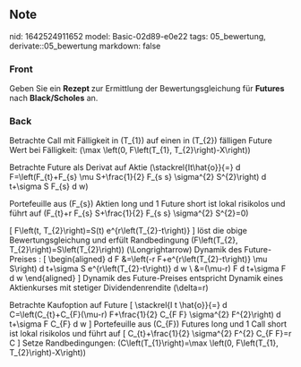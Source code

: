 ## Note
nid: 1642524911652
model: Basic-02d89-e0e22
tags: 05_bewertung, derivate::05_bewertung
markdown: false

### Front
Geben Sie ein <b>Rezept </b>zur Ermittlung der Bewertungsgleichung für <b>Futures </b>nach <b>Black/Scholes</b> an.

### Back
Betrachte Call mit Fälligkeit in \(T_{1}\) auf einen in \(T_{2}\) fälligen Future
Wert bei Fälligkeit: \(\max \left(0, F\left(T_{1}, T_{2}\right)-X\right)\)

Betrachte Future als Derivat auf Aktie \(\stackrel{It\hat{o}}{=} d F=\left(F_{t}+F_{s} \mu S+\frac{1}{2} F_{s s} \sigma^{2} S^{2}\right) d t+\sigma S F_{s} d w\)

Portefeuille aus \(F_{s}\) Aktien long und 1 Future short ist lokal risikolos und führt auf 
\(F_{t}+r F_{s} S+\frac{1}{2} F_{s s} \sigma^{2} S^{2}=0\)

\[
F\left(t, T_{2}\right)=S(t) e^{r\left(T_{2}-t\right)}
\]
löst die obige Bewertungsgleichung und erfült Randbedingung \(F\left(T_{2}, T_{2}\right)=S\left(T_{2}\right)\)
\(\Longrightarrow\) Dynamik des Future-Preises :
\[
\begin{aligned}
d F &=\left(-r F+e^{r\left(T_{2}-t\right)} \mu S\right) d t+\sigma S e^{r\left(T_{2}-t\right)} d w \\
&=(\mu-r) F d t+\sigma F d w
\end{aligned}
\]
Dynamik des Future-Preises entspricht Dynamik eines Aktienkurses mit stetiger Dividendenrendite \(\delta=r\)

Betrachte Kaufoption auf Future
\[
\stackrel{I t \hat{o}}{=} d C=\left(C_{t}+C_{F}(\mu-r) F+\frac{1}{2} C_{F F} \sigma^{2} F^{2}\right) d t+\sigma F C_{F} d w
\]
Portefeuille aus \(C_{F}\) Futures long und 1 Call short ist lokal risikolos und führt auf
\[
C_{t}+\frac{1}{2} \sigma^{2} F^{2} C_{F F}=r C
\]
Setze Randbedingungen:
\(C\left(T_{1}\right)=\max \left(0, F\left(T_{1}, T_{2}\right)-X\right)\)
